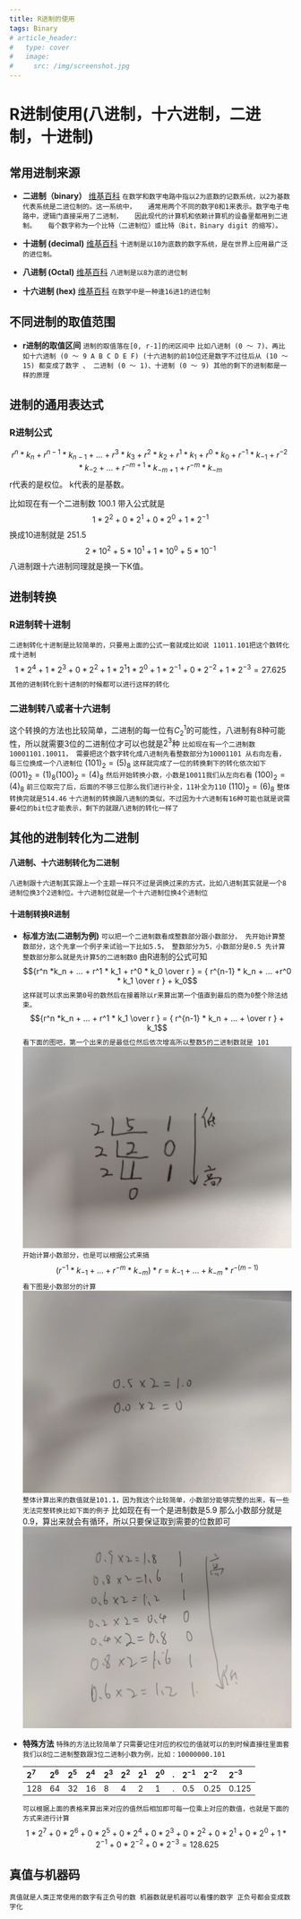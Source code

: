 ```yaml
---
title: R进制的使用
tags: Binary
# article_header:
#   type: cover
#   image:
#     src: /img/screenshot.jpg
---
```

# R进制使用(八进制，十六进制，二进制，十进制)
## **常用进制来源**
  - __二进制（binary）__  [维基百科](https://zh.wikipedia.org/wiki/%E4%BA%8C%E8%BF%9B%E5%88%B6)
``
  在数学和数字电路中指以2为底数的记数系统，以2为基数代表系统是二进位制的。这一系统中，  
  通常用两个不同的数字0和1来表示。数字电子电路中，逻辑门直接采用了二进制，  
  因此现代的计算机和依赖计算机的设备里都用到二进制。  
  每个数字称为一个比特（二进制位）或比特（Bit，Binary digit 的缩写）。
``
- __十进制 (decimal)__  [维基百科](https://zh.wikipedia.org/wiki/%E5%8D%81%E8%BF%9B%E5%88%B6)
``
  十进制是以10为底数的数字系统，是在世界上应用最广泛的进位制。
``

- __八进制 (Octal)__  [维基百科](https://zh.wikipedia.org/wiki/%E5%85%AB%E8%BF%9B%E5%88%B6)
``
   八进制是以8为底的进位制
``

- __十六进制 (hex)__  [维基百科](https://zh.wikipedia.org/wiki/%E5%8D%81%E5%85%AD%E8%BF%9B%E5%88%B6)
``
   在数学中是一种逢16进1的进位制
``
## **不同进制的取值范围**
- **r进制的取值区间**
``
进制的取值落在[0, r-1]的闭区间中
`` 
``比如八进制 (0 ～ 7)、再比如十六进制 (0 ～ 9 A B C D E F) (十六进制的前10位还是数字不过往后从 (10 ～ 15) 都变成了数字 、 二进制 (0 ～ 1)、十进制 (0 ～ 9) 其他的剩下的进制都是一样的原理
``
## **进制的通用表达式**
### **R进制公式**  
$$r^n *k_n + r^{n-1} *k_{n-1} + ... + r^3 * k_3 + r^2 * k_2 + r^1 * k_1 + r^0 * k_0 + r^{-1} * k_{-1} + r^{-2} * k_{-2} + ... + r^{-m + 1} * k_{-m + 1} + r^{-m} * k_{-m}$$
r代表的是权位。
k代表的是基数。  

比如现在有一个二进制数 100.1 带入公式就是 
$$1 * 2^2 + 0 * 2^1 + 0 * 2^0 + 1 * 2^{-1}$$
换成10进制就是 251.5  
$$2 * 10^2 + 5 * 10^1 + 1 * 10^0 + 5* 10^{-1}$$
八进制跟十六进制同理就是换一下K值。

## **进制转换**
### **R进制转十进制**
  ``
  二进制转化十进制是比较简单的，只要用上面的公式一套就成比如说 11011.101把这个数转化成十进制
  ``
  $$1 * 2^4  + 1 * 2^3 + 0 * 2^2 + 1 * 2^1 1 * 2^0 + 1 * 2^{-1} + 0 * 2^{-2} + 1 * 2^{-3} = 27.625$$
  ``其他的进制转化到十进制的时候都可以进行这样的转化``
### **二进制转八或者十六进制**
  这个转换的方法也比较简单，二进制的每一位有$C_2^1$的可能性，八进制有8种可能性，所以就需要3位的二进制位才可以也就是$2^3$种
  ``
  比如现在有一个二进制数 10001101.10011， 需要把这个数字转化成八进制先看整数部分为10001101 从右向左看，每三位换成一个八进制位
  ``
  $(101)_2 = (5)_8$
  ``
  这样就完成了一位的转换剩下的转化依次如下
  ``
  $(001)_2 = (1)_8 (100)_2 = (4)_8$
  ``
  然后开始转换小数，小数是10011我们从左向右看
  ``
  $(100)_2 = (4)_8$
  ``
  前三位取完了后，后面的不够三位那么我们进行补全，11补全为110
  ``
  $(110)_2 = (6)_8$
  ``
  整体转换完就是514.46
  ``
  ``
  十六进制的转换跟八进制的类似，不过因为十六进制有16种可能也就是说需要4位的bit位才能表示，剩下的就跟八进制的转化一样了
  ``
## **其他的进制转化为二进制**
#### **八进制、十六进制转化为二进制**
  ``
  八进制跟十六进制其实跟上一个主题一样只不过是调换过来的方式，比如八进制其实就是一个8进制位换3个2进制位。十六进制位就是一个十六进制位换4个进制位
  ``
#### **十进制转换R进制**
  - **标准方法(二进制为例)**
  ``
  可以把一个二进制数看成整数部分跟小数部分，
  先开始计算整数部分，这个先拿一个例子来试验一下比如5.5， 整数部分为5，小数部分是0.5
  先计算整数部分那么就是先计算5的二进制数0
  ``
  由R进制的公式可知
  $${r^n *k_n + ... + r^1 * k_1 + r^0 * k_0 \over r } = { r^{n-1} * k_n + ... +r^0 * k_1 \over r } + k_0$$
  ``
  这样就可以求出来第0号的数然后在接着除以r来算出第一个值直到最后的商为0整个除法结束。
  ``
  $${r^n *k_n + ... + r^1 * k_1 \over r } = { r^{n-1} * k_n + ... +  \over r } + k_1$$
  ``
  看下面的图吧，第一个出来的是最低位然后依次增高所以整数5的二进制数就是 101
  ``
  ![](../img/binary/DTOB.jpeg)
  ``
  开始计算小数部分，也是可以根据公式来搞
  ``
  $$({ r^{-1} * k_{-1} + ... + r^{-m} * k_{-m} }) * r = k_{-1} + ... + k_{-m} * r^{-(m - 1)}$$
  ``
  看下图是小数部分的计算
  ``
  ![](../img/binary/DTOB-a.jpeg)
  ``
  整体计算出来的数值就是101.1，因为我这个比较简单，小数部分能够完整的出来，有一些无法完整转换比如下面的例子
  ``
  比如现在有一个是进制数是5.9 那么小数部分就是0.9，算出来就会有循环，所以只要保证取到需要的位数即可
  ![](../img/binary/DTOB-b.jpeg)
  - **特殊方法**
  ``
  特殊的方法比较简单了只需要记住对应的权位的值就可以的到时候直接往里面套 我们以8位二进制整数跟3位二进制小数为例，比如：10000000.101
  ``

    | $2^7$ | $2^6$ | $2^5$ | $2^4$ | $2^3$ | $2^2$ | $2^1$ | $2^0$ | . | $2^{-1}$ | $2^{-2}$ | $2^{-3}$ |
    |-------|-------|-------|-------|-------|-------|-------|-------|---|----------|----------|----------|
    | 128   | 64    | 32    | 16    | 8     | 4     | 2     | 1     | . | 0.5      | 0.25     | 0.125    |  

  
    ``
    可以根据上面的表格来算出来对应的值然后相加即可每一位乘上对应的数值，也就是下面的方式来进行计算
    ``
    $$1 * 2^7 + 0 * 2^6  + 0 * 2^5  + 0 * 2^4  + 0 * 2^3  + 0 * 2^2  + 0 * 2^1 + 0 * 2^0 + 1 * 2^{-1} + 0 * 2^{-2} + 0 * 2^{-3}  = 128.625$$

## **真值与机器码**
``
真值就是人类正常使用的数字有正负号的数
机器数就是机器可以看懂的数字 正负号都会变成数字化
``

<!--more-->
